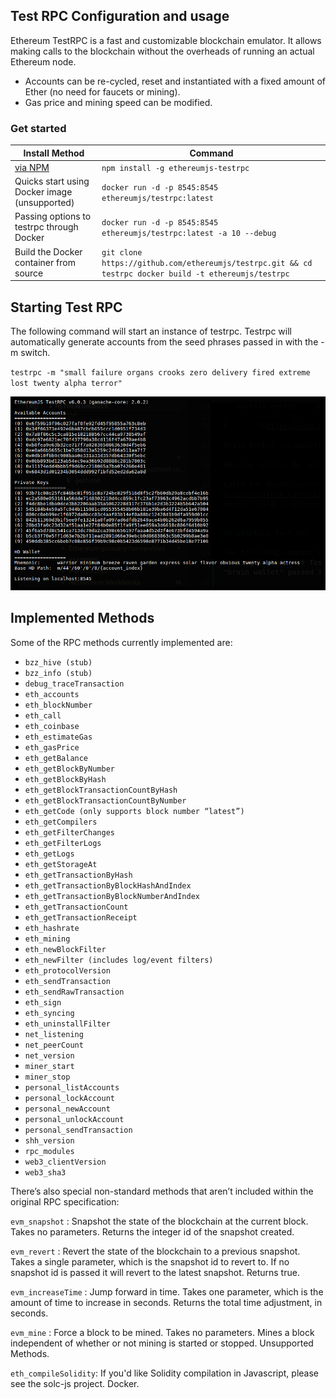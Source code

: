 ## Test RPC Configuration and usage

Ethereum TestRPC is a fast and customizable blockchain emulator. It allows making calls to the blockchain without the overheads of running an actual Ethereum node.

* Accounts can be re-cycled, reset and instantiated with a fixed amount of Ether (no need for faucets or mining).
* Gas price and mining speed can be modified.


### Get started

|  Install Method | Command |
| ------------- |---------|
|[via NPM](https://www.npmjs.com/package/ethereumjs-testrpc) |  ` npm install -g ethereumjs-testrpc `|
|Quicks start using Docker image (unsupported) | ` docker run -d -p 8545:8545 ethereumjs/testrpc:latest ` |
|Passing options to testrpc through Docker |  ` docker run -d -p 8545:8545 ethereumjs/testrpc:latest -a 10 --debug ` |
|Build the Docker container from source |  ` git clone https://github.com/ethereumjs/testrpc.git && cd testrpc docker build -t ethereumjs/testrpc ` |


## Starting Test RPC

The following command will start an instance of testrpc. Testrpc will automatically generate accounts from the seed phrases passed in with the -m switch.

` testrpc -m "small failure organs crooks zero delivery fired extreme lost twenty alpha terror" `

![Test RPC](../screenshots/testrpc.png)

## Implemented Methods

Some of the RPC methods currently implemented are:

- ` bzz_hive (stub) `
- ` bzz_info (stub) `
- ` debug_traceTransaction `
- ` eth_accounts `
- ` eth_blockNumber `
- ` eth_call `
- ` eth_coinbase `
- ` eth_estimateGas `
- ` eth_gasPrice `
- ` eth_getBalance `
- ` eth_getBlockByNumber `
- ` eth_getBlockByHash `
- ` eth_getBlockTransactionCountByHash `
- ` eth_getBlockTransactionCountByNumber `
- ` eth_getCode (only supports block number “latest”) `
- ` eth_getCompilers `
- ` eth_getFilterChanges `
- ` eth_getFilterLogs `
- ` eth_getLogs `
- ` eth_getStorageAt `
- ` eth_getTransactionByHash `
- ` eth_getTransactionByBlockHashAndIndex `
- ` eth_getTransactionByBlockNumberAndIndex `
- ` eth_getTransactionCount `
- ` eth_getTransactionReceipt `
- ` eth_hashrate `
- ` eth_mining `
- ` eth_newBlockFilter `
- ` eth_newFilter (includes log/event filters) `
- ` eth_protocolVersion `
- ` eth_sendTransaction `
- ` eth_sendRawTransaction `
- ` eth_sign `
- ` eth_syncing `
- ` eth_uninstallFilter `
- ` net_listening `
- ` net_peerCount `
- ` net_version `
- ` miner_start `
- ` miner_stop `
- ` personal_listAccounts `
- ` personal_lockAccount `
- ` personal_newAccount `
- ` personal_unlockAccount `
- ` personal_sendTransaction `
- ` shh_version `
- ` rpc_modules `
- ` web3_clientVersion `
- ` web3_sha3 `


There’s also special non-standard methods that aren’t included within the original RPC specification:

` evm_snapshot ` : Snapshot the state of the blockchain at the current block. Takes no parameters. Returns the integer id of the snapshot created.

` evm_revert ` : Revert the state of the blockchain to a previous snapshot. Takes a single parameter, which is the snapshot id to revert to. If no snapshot id is passed it will revert to the latest snapshot. Returns true.

` evm_increaseTime ` : Jump forward in time. Takes one parameter, which is the amount of time to increase in seconds. Returns the total time adjustment, in seconds.

` evm_mine ` : Force a block to be mined. Takes no parameters. Mines a block independent of whether or not mining is started or stopped.
Unsupported Methods.

` eth_compileSolidity `: If you'd like Solidity compilation in Javascript, please see the solc-js project.
Docker.
